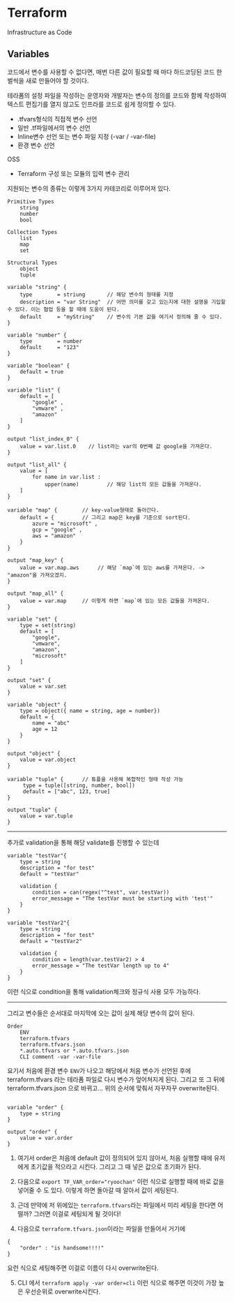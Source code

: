 # Terraform

Infrastructure as Code

##  Variables

코드에서 변수를 사용할 수 없다면, 매번 다른 값이 필요할 때 마다 하드코딩된 코드 한벌씩을 새로 만들어야 할 것이다.

테라폼의 설정 파일을 작성하는 운영자와 개발자는 변수의 정의를 코드와 함께 작성하여 텍스트 편집기를 열지 않고도 인프라를 코드로 쉽게 정의할 수 있다.

* .tfvars형식의 직접적 변수 선언
* 일반 .tf파일에서의 변수 선언
* Inline변수 선언 또는 변수 파일 지정 (-var / -var-file)
* 환경 변수 선언

OSS

* Terraform 구성 또는 모듈의 입력 변수 관리

지원되는 변수의 종류는 이렇게 3가지 카테코리로 이루어져 있다.

```
Primitive Types
    string
    number
    bool

Collection Types
    list
    map
    set

Structural Types
    object
    tuple
```

```
variable "string" {
    type        = striung       // 해당 변수의 형태를 지정
    description = "var String"  // 어떤 의미를 갖고 있는지에 대한 설명을 기입할 수 있다. 이는 협업 등을 할 때에 도움이 된다. 
    default     = "myString"    // 변수의 기본 값을 여기서 정의해 줄 수 있다.
}

variable "number" {
    type        = number
    default     = "123"
}

variable "boolean" {
    default = true
}

variable "list" {     
    default = [
        "google" ,
        "vmware" ,
        "amazon"
    ]
}

output "list_index_0" {
    value = var.list.0    // list라는 var의 0번째 값 google을 가져온다.
}

output "list_all" {
    value = [
        for name in var.list :
            upper(name)         // 해당 list의 모든 값들을 가져온다.
    ]
}

variable "map" {        // key-value형태로 돌아간다.
    default = {         // 그리고 map은 key를 기준으로 sort된다.
        azure = "microsoft" ,
        gcp = "google" ,
        aws = "amazon"
    }
}

output "map_key" {
    value = var.map.aws      // 해당 `map`에 있는 aws를 가져온다. -> "amazon"을 가져오겠지.
}

output "map_all" {
    value = var.map     // 이렇게 하면 `map`에 있는 모든 값들을 가져온다.
}

variable "set" {
    type = set(string)
    default = [
        "google", 
        "vmware",
        "amazon",
        "microsoft"
    ]
}

output "set" {
    value = var.set
}

variable "object" {
    type = object({ name = string, age = number})
    default = {
        name = "abc"
        age = 12
    }
}

output "object" {
    value = var.object
}

variable "tuple" {      // 튜플을 사용해 복합적인 형태 작성 가능
     type = tuple([string, number, bool])
     default = ["abc", 123, true]
}

output "tuple" {
    value = var.tuple
}

```

---

추가로 validation을 통해 해당 validate를 진행할 수 있는데

```
variable "testVar"{
    type = string
    description = "for test"
    default = "testVar"

    validation {
        condition = can(regex("^test", var.testVar))
        error_message = "The testVar must be starting with 'test'"
    }
}

variable "testVar2"{
    type = string
    description = "for test"
    default = "testVar2"

    validation {
        condition = length(var.testVar2) > 4
        error_message = "The testVar length up to 4"
    }
}
```

이런 식으로 condition을 통해 validation체크와 정규식 사용 모두 가능하다.

---

그리고 변수들은 순서대로 마지막에 오는 값이 실제 해당 변수의 값이 된다.

```
Order
    ENV
    terraform.tfvars
    terraform.tfvars.json
    *.auto.tfvars or *.auto.tfvars.json
    CLI comment -var -var-file
```

요기서 처음에 환경 변수 `ENV`가 나오고 해당에서 처음 변수가 선언된 후에
terraform.tfvars 라는 테라폼 파일로 다시 변수가 엎어쳐지게 된다.
그리고 또 그 뒤에 terraform.tfvars.json 으로 바뀌고... 위의 순서에 맞춰서 자꾸자꾸 overwrite된다.

```

variable "order" {
    type = string
}

output "order" {
    value = var.order
}

```

1. 여기서 order은 처음에 default 값이 정의되어 있지 않아서, 처음 실행할 때에 유저에게 초기값을 적으라고 시킨다.
그리고 그 때 넣은 값으로 초기화가 된다.

2. 다음으로 `export TF_VAR_order="ryoochan"` 이런 식으로 실행할 때에 바로 값을 넣어줄 수 도 있다. 이렇게 하면 돌아갈 때 알아서 값이 세팅된다.

3. 근데 만약에 저 위에있는 `terraform.tfvars`라는 파일에서 미리 세팅을 한다면 어떨까? 그러면 이걸로 세팅되게 될 것이다!

4. 다음으로  `terraform.tfvars.json`이라는 파일을 만들어서 거기에
```
{
    "order" : "is handsome!!!!"
}
```
요런 식으로 세팅해주면 이걸로 이름이 다시 overwrite된다.

5. CLI 에서 `terraform apply -var order=cli` 이런 식으로 해주면 이것이 가장 높은 우선순위로 overwrite시킨다.
